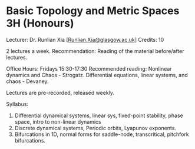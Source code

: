 # Basic Topology and Metric Spaces 3H (Honours)
Lecturer: Dr. Runlian Xia [Runlian.Xia@glasgow.ac.uk]
Credits: 10


2 lectures a week. Recommendation: Reading of the material before/after lectures.

Office Hours: Fridays 15:30-17:30
Recommended reading: Nonlinear dynamics and Chaos - Strogatz.
Differential equations, linear systems, and chaos - Devaney.


Lectures are pre-recorded, released weekly.

Syllabus:
1. Differential dynamical systems, linear sys, fixed-point stability, phase
   space, intro to non-linear dynamics
2. Discrete dynamical systems, Periodic orbits, Lyapunov exponents.
3. Bifurcations in 1D, normal forms for saddle-node, transcritical, pitchfork
   bifurcations.
